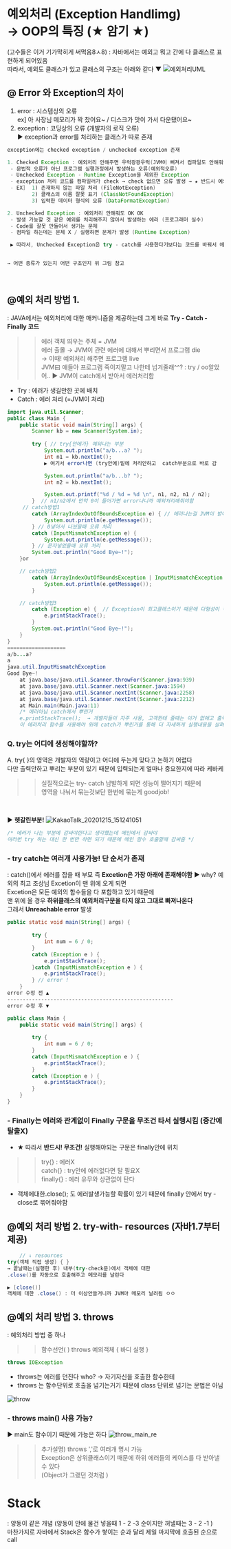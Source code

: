 # 예외처리 (Exception Handlimg) <br> → OOP의 특징 (★ 암기 ★)
(고수들은 이거 기가막히게 써먹음8ㅅ8)
: 자바에서는 예외고 뭐고 간에 다 클래스로 표현하게 되어있음 <br>
따라서, 예외도 클래스가 있고 클래스의 구조는 아래와 같다 ▼
![예외처리UML](https://user-images.githubusercontent.com/74290204/102187064-da489980-3ef6-11eb-9ebd-92b2deb58829.png)
## @ Error 와 Exception의 차이
1. error : 시스템상의 오류 <br>
ex] 아 사장님 메모리가 꽉 찼어요~ / 디스크가 맛이 가서 다운됐어요~
2. exception : 코딩상의 오류 (개발자의 로직 오류) <br>
▶ exception과 error를 처리하는 클래스가 따로 존재
```java
exception에는 checked exception / unchecked exception 존재 

1. Checked Exception : 예외처리 안해주면 우럭광광우럭(JVM이 삐져서 컴파일도 안해줘ㅠ)
 - 문법적 오류가 아닌 프로그램 실행과정에서 발생하는 오류(예외적오류)
 - Unchecked Exception - Runtime Exception을 제외한 Exception 
 - exception 처리 코드를 컴파일러가 check → check 없으면 오류 발생 → ★ 반드시 예외처리 해줘야함!! 
 - EX]  1) 존재하지 않는 파일 처리 (FileNotException)
        2) 클래스의 이름 잘못 표기 (ClassNotFoundException)
        3) 입력한 데이터 형식의 오류 (DataFormatException)

2. Unchecked Exception : 예외처리 안해줘도 OK OK
 - 발생 가능할 것 같은 예외를 처리해주지 않아서 발생하는 에러 (프로그래머 실수)
 - Code를 잘못 만들어서 생기는 문제
 - 컴파일 하는데는 문제 X / 실행하면 문제가 발생 (Runtime Exception)

 ▶ 따라서, Unchecked Exception은 try - catch를 사용한다기보다는 코드를 바꿔서 에러 수정하는데 더 적절!


→ 어떤 종류가 있는지 어떤 구조인지 위 그림 참고
```
<br>

## @예외 처리 방법 1.
: JAVA에서는 예외처리에 대한 매커니즘을 제공하는데 그게 바로 **Try - Catch - Finally 코드**
>> 에러 객체 띄우는 주체 = JVM <br>
에러 출몰 → JVM이 관련 에러에 대해서 뿌리면서 프로그램 die <br> 
→ 이때! 예외처리 해주면 프로그램 live  <br>
JVM曰 얘들아 프로그램 죽이지말고 나한테 넘겨줄래^^? : try / oo알았어.. ▶ JVM이 catch에서 받아서 에러처리함
- Try : 에러가 생길만한 곳에 배치
- Catch : 에러 처리 (=JVM이 처리)
```java
import java.util.Scanner;
public class Main {
	public static void main(String[] args) {
		Scanner kb = new Scanner(System.in);
	
		try { // try{안에가} 예외나는 부분
			System.out.println("a/b...a? ");
			int n1 = kb.nextInt();  
            ▶ 여기서 error나면 (try안에)밑에 처리안하고  catch부분으로 바로 감 

			System.out.println("a/b...b? ");
			int n2 = kb.nextInt();

			System.out.printf("%d / %d = %d \n", n1, n2, n1 / n2);
		}  // n1/n2에서 만약 0이 들어가면 error나니까 예외처리해줘야함
     // catch방법1    
		catch (ArrayIndexOutOfBoundsException e) { // 에러나는걸 JVM이 받아서 처리해주는 부분
			System.out.println(e.getMessage());  
		} // 0넣어서 나눴을때 오류 처리
		catch (InputMismatchException e) { 
			System.out.println(e.getMessage());  
		} // 문자넣었을때 오류 처리
		System.out.println("Good Bye~!");
	}or

    // catch방법2
		catch (ArrayIndexOutOfBoundsException | InputMismatchException e) {  // | 는 or 
			System.out.println(e.getMessage());  
		}

	// catch방법3
		catch (Exception e) {  // Exception이 최고클래스이기 때문에 다형성이 적용되서 가능한것 
			e.printStackTrace();   
		}  
		System.out.println("Good Bye~!");
	}
}
===================
a/b...a? 
a
java.util.InputMismatchException
Good Bye~!
	at java.base/java.util.Scanner.throwFor(Scanner.java:939)
	at java.base/java.util.Scanner.next(Scanner.java:1594)
	at java.base/java.util.Scanner.nextInt(Scanner.java:2258)
	at java.base/java.util.Scanner.nextInt(Scanner.java:2212)
	at Main.main(Main.java:11)  
    /* 에러아님 catch에서 뿌린거 
    e.printStackTrace();  → 개발자들이 자주 사용, 고객한테 줄때는 이거 없애고 출력("에러가 없습니다")해줘야함 고객이뭘알앜ㅋㅋㅋㅋ(개발자확인용이라그럼)
    이 에러처리 함수를 사용해야 위에 catch가 뿌린거를 통해 더 자세하게 실행내용을 살펴볼 수 있기 때문! */
```
### Q. try는 어디에 생성해야할까?
A. try{ }의 영역은 개발자의 역량이고 어디에 두는게 맞다고 논하기 어렵다 <br> 다만 출력안하고 뿌리는 부분이 있기 때문에 입력되는게 얼마나 중요한지에 따라 케바케 <br>
>> 실질적으로는 try- catch 남발하게 되면 성능이 떨어지기 때문에 <br> 영역을 나눠서 묶는것보단 한번에 묶는게 goodjob!

<br>

▶ **헷갈린부분!**
![KakaoTalk_20201215_151241051](https://user-images.githubusercontent.com/74290204/102216550-a7b29700-3f1e-11eb-9cbb-32b25c203ede.png)

```java
/* 에러가 나는 부분에 감싸야한다고 생각했는데 메인에서 감싸야 
여러번 try 하는 대신 한 번만 하면 되기 때문에 메인 함수 호출할때 감싸줌 */
```
### - try catch는 여러개 사용가능! 단 순서가 존재
: catch()에서 에러를 잡을 때 부모 즉 **Excetion은 가장 아래에 존재해야함** 
▶ why? 예외의 최고 조상님 Excetion이 맨 위에 오게 되면 <br> Excetion은 모든 예외의 함수들을 다 포함하고 있기 때문에 <br>
맨 위에 올 경우 **하위클래스의 예외처리구문을 타지 않고 그대로 빠져나온다** <br>
그래서 **Unreachable error** 발생 
```java
public static void main(String[] args) {
		
		try {
			int num = 6 / 0;
		}
		catch (Exception e ) {
			e.printStackTrace();
		}catch (InputMismatchException e ) {
			e.printStackTrace();
		} // error ! 
	}
error 수정 전 ▲
------------------------------------------------------
error 수정 후 ▼

public class Main {
	public static void main(String[] args) {
		
		try {
			int num = 6 / 0;
		}
		catch (InputMismatchException e ) {
			e.printStackTrace();
		} 
		catch (Exception e ) {
			e.printStackTrace();
		}
	}
}
```
### - Finally는 에러와 관계없이 Finally 구문을 무조건 타서 실행시킴 (중간에 탈출X)
- ★ 따라서 **반드시! 무조건!** 실행해야되는 구문은 finally안에 위치
>> try{} : 에러X <br>
catch{} : try안에 에러없다면 탈 필요X<br>
finally{} : 에러 유무와 상관없이 탄다

   - 객체에대한.close(); 도 에러발생가능할 확률이 있기 때문에 finally 안에서 try - close로 묶어줘야함


## @예외 처리 방법 2. try-with- resources (자바1.7부터 제공) 
```java
	// ↓ resources
try(객체 직접 생성) { } 
→ 끝날때는(실행한 후) 내부(try-check문)에서 객체에 대한 
.close()를 자동으로 호출해주고 메모리를 날린다

▶ [close()]
객체에 대한 .close() : 더 이상안쓸거니까 JVM아 메모리 날려됨 ㅇㅇ
```

## @예외 처리 방법 3. throws
: 예외처리 방법 중 하나
>> 함수선언( ) throws 예외객체 { 바디 실행 }
```java
throws IOException 
```
- throws는 에러를 던진다 who? → 자기자신을 호출한 함수한테
- throws 는 함수단위로 호출을 넘기는거기 때문에 class 단위로 넘기는 문법은 아님

![throw](https://user-images.githubusercontent.com/74290204/102306314-4b468a80-3fa5-11eb-939d-7dec7d56f6d1.PNG)

### - throws main() 사용 가능?
▶ main도 함수이기 때문에 가능은 하다 
![throw_main_re](https://user-images.githubusercontent.com/74290204/102306286-3cf86e80-3fa5-11eb-8d9d-b95f30dd9ad4.PNG)

>> 추가설명) throws ','로 여러개 명시 가능 <br>
Exception은 상위클래스이기 때문에 하위 에러들의 케이스를 다 받아낼 수 있다 <br>
(Object가 그랬던 것처럼 )

# Stack 
: 양동이 같은 개념 (양동이 안에 물건 넣을때 1 - 2 -3 순이지만 꺼낼때는 3 - 2 -1 ) <br>
마찬가지로 자바에서 Stack은 함수가 쌓이는 순과 달리 제일 마지막에 호출된 순으로 call
